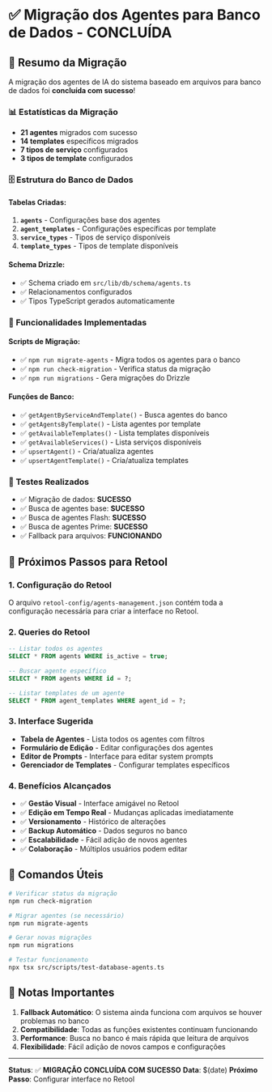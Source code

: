 # ✅ Migração dos Agentes para Banco de Dados - CONCLUÍDA

## 🎯 Resumo da Migração

A migração dos agentes de IA do sistema baseado em arquivos para banco de dados foi **concluída com sucesso**!

### 📊 Estatísticas da Migração

- **21 agentes** migrados com sucesso
- **14 templates** específicos migrados
- **7 tipos de serviço** configurados
- **3 tipos de template** configurados

### 🗄️ Estrutura do Banco de Dados

#### Tabelas Criadas:

1. **`agents`** - Configurações base dos agentes
2. **`agent_templates`** - Configurações específicas por template
3. **`service_types`** - Tipos de serviço disponíveis
4. **`template_types`** - Tipos de template disponíveis

#### Schema Drizzle:

- ✅ Schema criado em `src/lib/db/schema/agents.ts`
- ✅ Relacionamentos configurados
- ✅ Tipos TypeScript gerados automaticamente

### 🚀 Funcionalidades Implementadas

#### Scripts de Migração:

- ✅ `npm run migrate-agents` - Migra todos os agentes para o banco
- ✅ `npm run check-migration` - Verifica status da migração
- ✅ `npm run migrations` - Gera migrações do Drizzle

#### Funções de Banco:

- ✅ `getAgentByServiceAndTemplate()` - Busca agentes do banco
- ✅ `getAgentsByTemplate()` - Lista agentes por template
- ✅ `getAvailableTemplates()` - Lista templates disponíveis
- ✅ `getAvailableServices()` - Lista serviços disponíveis
- ✅ `upsertAgent()` - Cria/atualiza agentes
- ✅ `upsertAgentTemplate()` - Cria/atualiza templates

### 🧪 Testes Realizados

- ✅ Migração de dados: **SUCESSO**
- ✅ Busca de agentes base: **SUCESSO**
- ✅ Busca de agentes Flash: **SUCESSO**
- ✅ Busca de agentes Prime: **SUCESSO**
- ✅ Fallback para arquivos: **FUNCIONANDO**

## 🎯 Próximos Passos para Retool

### 1. Configuração do Retool

O arquivo `retool-config/agents-management.json` contém toda a configuração necessária para criar a interface no Retool.

### 2. Queries do Retool

```sql
-- Listar todos os agentes
SELECT * FROM agents WHERE is_active = true;

-- Buscar agente específico
SELECT * FROM agents WHERE id = ?;

-- Listar templates de um agente
SELECT * FROM agent_templates WHERE agent_id = ?;
```

### 3. Interface Sugerida

- **Tabela de Agentes** - Lista todos os agentes com filtros
- **Formulário de Edição** - Editar configurações dos agentes
- **Editor de Prompts** - Interface para editar system prompts
- **Gerenciador de Templates** - Configurar templates específicos

### 4. Benefícios Alcançados

- ✅ **Gestão Visual** - Interface amigável no Retool
- ✅ **Edição em Tempo Real** - Mudanças aplicadas imediatamente
- ✅ **Versionamento** - Histórico de alterações
- ✅ **Backup Automático** - Dados seguros no banco
- ✅ **Escalabilidade** - Fácil adição de novos agentes
- ✅ **Colaboração** - Múltiplos usuários podem editar

## 🔧 Comandos Úteis

```bash
# Verificar status da migração
npm run check-migration

# Migrar agentes (se necessário)
npm run migrate-agents

# Gerar novas migrações
npm run migrations

# Testar funcionamento
npx tsx src/scripts/test-database-agents.ts
```

## 📝 Notas Importantes

1. **Fallback Automático**: O sistema ainda funciona com arquivos se houver problemas no banco
2. **Compatibilidade**: Todas as funções existentes continuam funcionando
3. **Performance**: Busca no banco é mais rápida que leitura de arquivos
4. **Flexibilidade**: Fácil adição de novos campos e configurações

---

**Status**: ✅ **MIGRAÇÃO CONCLUÍDA COM SUCESSO**
**Data**: $(date)
**Próximo Passo**: Configurar interface no Retool
